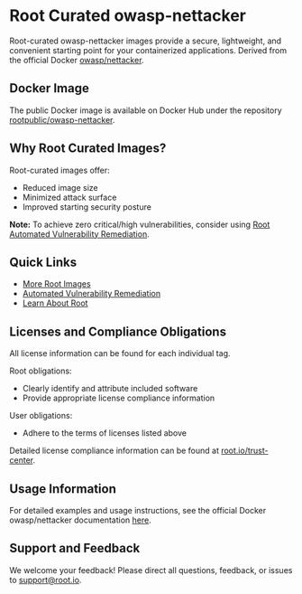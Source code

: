 # Root Curated owasp-nettacker

Root-curated owasp-nettacker images provide a secure, lightweight, and convenient starting point for your containerized applications. Derived from the official Docker [owasp/nettacker](https://hub.docker.com/r/owasp/nettacker).

## Docker Image
The public Docker image is available on Docker Hub under the repository [rootpublic/owasp-nettacker](https://hub.docker.com/r/rootpublic/owasp-nettacker).

## Why Root Curated Images?
Root-curated images offer:
- Reduced image size
- Minimized attack surface
- Improved starting security posture

**Note:** To achieve zero critical/high vulnerabilities, consider using [Root Automated Vulnerability Remediation](https://app.root.io).

## Quick Links
- [More Root Images](https://images.root.io)
- [Automated Vulnerability Remediation](https://app.root.io)
- [Learn About Root](https://www.root.io)

## Licenses and Compliance Obligations
All license information can be found for each individual tag.

Root obligations:
- Clearly identify and attribute included software
- Provide appropriate license compliance information

User obligations:
- Adhere to the terms of licenses listed above

Detailed license compliance information can be found at [root.io/trust-center](https://root.io/trust-center).

## Usage Information
For detailed examples and usage instructions, see the official Docker owasp/nettacker documentation [here](https://hub.docker.com/r/owasp/nettacker).

## Support and Feedback
We welcome your feedback! Please direct all questions, feedback, or issues to [support@root.io](mailto:support@root.io).